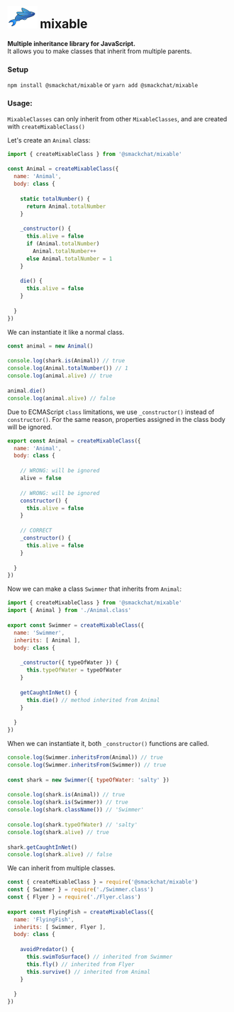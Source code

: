 # <img src="assets/fishy-the-fish.jpg" height='50' /> mixable 

**Multiple inheritance library for JavaScript.** <br/>
It allows you to make classes that inherit from multiple parents.

### Setup
`npm install @smackchat/mixable` or `yarn add @smackchat/mixable` 

### Usage:

`MixableClasses` can only inherit from other `MixableClasses`, and are created with `createMixableClass()`

Let's create an `Animal` class:
```javascript
import { createMixableClass } from '@smackchat/mixable'

const Animal = createMixableClass({
  name: 'Animal',
  body: class {
  
    static totalNumber() {
      return Animal.totalNumber
    }
  
    _constructor() {
      this.alive = false
      if (Animal.totalNumber)
        Animal.totalNumber++
      else Animal.totalNumber = 1
    }
    
    die() {
      this.alive = false 
    }
    
  }
})
```

We can instantiate it like a normal class.
```javascript
const animal = new Animal()

console.log(shark.is(Animal)) // true
console.log(Animal.totalNumber()) // 1
console.log(animal.alive) // true

animal.die()
console.log(animal.alive) // false
```

Due to ECMAScript `class` limitations, we use `_constructor()` instead of `constructor()`.
For the same reason, properties assigned in the class body will be ignored.
```javascript
export const Animal = createMixableClass({
  name: 'Animal',
  body: class {
    
    // WRONG: will be ignored
    alive = false
    
    // WRONG: will be ignored
    constructor() {
      this.alive = false
    }
    
    // CORRECT
    _constructor() {
      this.alive = false
    }
    
  }
})
```

Now we can make a class `Swimmer` that inherits from `Animal`:
```javascript
import { createMixableClass } from '@smackchat/mixable'
import { Animal } from './Animal.class'

export const Swimmer = createMixableClass({
  name: 'Swimmer',
  inherits: [ Animal ],
  body: class {
  
    _constructor({ typeOfWater }) {
      this.typeOfWater = typeOfWater
    }
    
    getCaughtInNet() {
      this.die() // method inherited from Animal
    }
    
  }
})
```

When we can instantiate it, both `_constructor()` functions are called.
```javascript
console.log(Swimmer.inheritsFrom(Animal)) // true
console.log(Swimmer.inheritsFrom(Swimmer)) // true

const shark = new Swimmer({ typeOfWater: 'salty' })

console.log(shark.is(Animal)) // true
console.log(shark.is(Swimmer)) // true
console.log(shark.className()) // 'Swimmer'

console.log(shark.typeOfWater) // 'salty'
console.log(shark.alive) // true

shark.getCaughtInNet()
console.log(shark.alive) // false
```

We can inherit from multiple classes.
```javascript
const { createMixableClass } = require('@smackchat/mixable')
const { Swimmer } = require('./Swimmer.class')
const { Flyer } = require('./Flyer.class')

export const FlyingFish = createMixableClass({
  name: 'FlyingFish',
  inherits: [ Swimmer, Flyer ],
  body: class {
    
    avoidPredator() {
      this.swimToSurface() // inherited from Swimmer
      this.fly() // inherited from Flyer
      this.survive() // inherited from Animal
    }
    
  }
})
```
